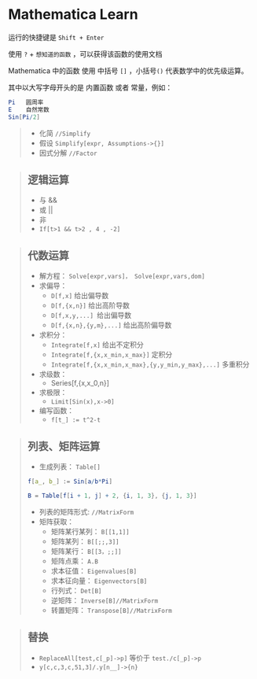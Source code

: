 # Mathematica Learn

运行的快捷键是  `Shift + Enter`

使用 `?` + `想知道的函数` ，可以获得该函数的使用文档

Mathematica 中的函数  使用 中括号 `[]` ，小括号`()` 代表数学中的优先级运算。

其中以大写字母开头的是 内置函数 或者 常量，例如：

```mathematica
Pi   圆周率
E    自然常数
Sin[Pi/2]
```

> * 化简   `//Simplify`
> * 假设   `Simplify[expr, Assumptions->{}]`
> * 因式分解   `//Factor`

> ## 逻辑运算
>
> * 与  &&
> * 或  ||
> * 非 
> * `If[t>1 && t>2 , 4 , -2]`

> ## 代数运算
>
> * 解方程： `Solve[expr,vars]， Solve[expr,vars,dom]`
> * 求偏导：  
>   * `D[f,x]` 给出偏导数
>   * `D[f,{x,n}]` 给出高阶导数
>   * `D[f,x,y,...] `给出偏导数
>   * `D[f,{x,n},{y,m},...]` 给出高阶偏导数
> * 求积分：
>   * `Integrate[f,x]`  给出不定积分
>   * `Integrate[f,{x,x_min,x_max}]`  定积分
>   * `Integrate[f,{x,x_min,x_max},{y,y_min,y_max},...]`   多重积分
> * 求级数：
>   * Series[f,{x,x_0,n}]
> * 求极限：
>   * `Limit[Sin(x),x->0]`
> * 编写函数：
>   * `f[t_] := t^2-t`

> ## 列表、矩阵运算
>
> * 生成列表： `Table[]`
>
> ```mathematica
> f[a_, b_] := Sin[a/b*Pi]
> 
> B = Table[f[i + 1, j] + 2, {i, 1, 3}, {j, 1, 3}]
> ```
>
> * 列表的矩阵形式:   `//MatrixForm`
> * 矩阵获取：
>   * 矩阵某行某列：   `B[[1,1]]`
>   * 矩阵某列：           `B[[;;,3]]`
>   * 矩阵某行：           `B[[3，;;]]`
>   * 矩阵点乘：            `A.B`
>   * 求本征值：            `Eigenvalues[B]`
>   * 求本征向量：         `Eigenvectors[B]`
>   * 行列式：                 `Det[B]`
>   * 逆矩阵：                  `Inverse[B]//MatrixForm`
>   * 转置矩阵：               `Transpose[B]//MatrixForm`

> ## 替换
>
> - `ReplaceAll[test,c[_p]->p]`    等价于     `test./c[_p]->p`
> - `y[c,c,3,c,51,3]/.y[n__]->{n}`